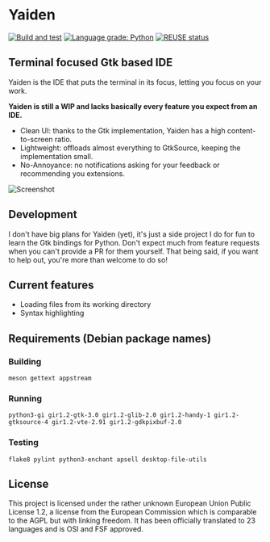 <!--
SPDX-FileCopyrightText: 2020-2021 Stephan Lachnit <stephanlachnit@protonmail.com>

SPDX-License-Identifier: CC0-1.0
-->

# Yaiden
[![Build and test](https://github.com/stephanlachnit/yaiden/actions/workflows/build-and-test.yml/badge.svg)](https://github.com/stephanlachnit/yaiden/actions/workflows/build-and-test.yml)
[![Language grade: Python](https://img.shields.io/lgtm/grade/python/g/stephanlachnit/yaiden.svg?logo=lgtm&logoWidth=18)](https://lgtm.com/projects/g/stephanlachnit/yaiden/context:python)
[![REUSE status](https://api.reuse.software/badge/github.com/stephanlachnit/yaiden)](https://api.reuse.software/info/github.com/stephanlachnit/yaiden)
## Terminal focused Gtk based IDE
Yaiden is the IDE that puts the terminal in its focus, letting you focus on your work.

**Yaiden is still a WIP and lacks basically every feature you expect from an IDE.**

- Clean UI: thanks to the Gtk implementation, Yaiden has a high content-to-screen ratio.
- Lightweight: offloads almost everything to GtkSource, keeping the implementation small.
- No-Annoyance: no notifications asking for your feedback or recommending you extensions.

![Screenshot](https://raw.githubusercontent.com/stephanlachnit/yaiden/master/docs/screenshot.png)

## Development
I don't have big plans for Yaiden (yet), it's just a side project I do for fun to learn the Gtk bindings for Python. Don't expect much from feature requests when you can't provide a PR for them yourself. That being said, if you want to help out, you're more than welcome to do so!

## Current features
- Loading files from its working directory
- Syntax highlighting

## Requirements (Debian package names)
### Building
`meson gettext appstream`
### Running
`python3-gi gir1.2-gtk-3.0 gir1.2-glib-2.0 gir1.2-handy-1 gir1.2-gtksource-4 gir1.2-vte-2.91 gir1.2-gdkpixbuf-2.0`
### Testing
`flake8 pylint python3-enchant apsell desktop-file-utils`

## License
This project is licensed under the rather unknown European Union Public License 1.2, a license from the European Commission which is comparable to the AGPL but with linking freedom. It has been officially translated to 23 languages and is OSI and FSF approved.

